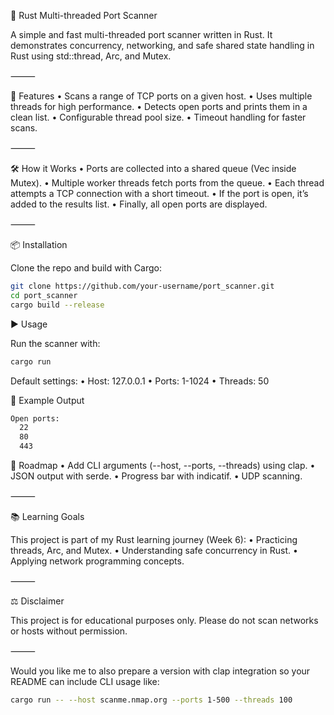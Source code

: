 🔎 Rust Multi-threaded Port Scanner

A simple and fast multi-threaded port scanner written in Rust.
It demonstrates concurrency, networking, and safe shared state handling in Rust using std::thread, Arc, and Mutex.

⸻

🚀 Features
	•	Scans a range of TCP ports on a given host.
	•	Uses multiple threads for high performance.
	•	Detects open ports and prints them in a clean list.
	•	Configurable thread pool size.
	•	Timeout handling for faster scans.

⸻

🛠 How it Works
	•	Ports are collected into a shared queue (Vec<u16> inside Mutex).
	•	Multiple worker threads fetch ports from the queue.
	•	Each thread attempts a TCP connection with a short timeout.
	•	If the port is open, it’s added to the results list.
	•	Finally, all open ports are displayed.

⸻

📦 Installation

Clone the repo and build with Cargo:
```bash
git clone https://github.com/your-username/port_scanner.git
cd port_scanner
cargo build --release
```

▶️ Usage

Run the scanner with:
```bash
cargo run
```

Default settings:
	•	Host: 127.0.0.1
	•	Ports: 1-1024
	•	Threads: 50

📂 Example Output
```bash
Open ports:
  22
  80
  443
```

🔮 Roadmap
	•	Add CLI arguments (--host, --ports, --threads) using clap.
	•	JSON output with serde.
	•	Progress bar with indicatif.
	•	UDP scanning.

⸻

📚 Learning Goals

This project is part of my Rust learning journey (Week 6):
	•	Practicing threads, Arc, and Mutex.
	•	Understanding safe concurrency in Rust.
	•	Applying network programming concepts.

⸻

⚖️ Disclaimer

This project is for educational purposes only.
Please do not scan networks or hosts without permission.

⸻

Would you like me to also prepare a version with clap integration so your README can include CLI usage like:
```bash
cargo run -- --host scanme.nmap.org --ports 1-500 --threads 100
```
